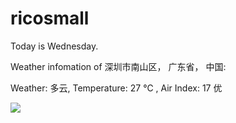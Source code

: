 # ricosmall

Today is Wednesday.

Weather infomation of 深圳市南山区， 广东省， 中国: 

Weather: 多云, Temperature: 27 ℃ , Air Index: 17 优

<img src="https://github-readme-stats.vercel.app/api?username=ricosmall&show_icons=true" />

